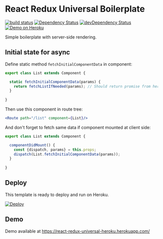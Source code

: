 # React Redux Universal Boilerplate

[![build status](https://img.shields.io/travis/astnt/react-redux-universal-heroku/master.svg?style=flat-square)](https://travis-ci.org/astnt/react-redux-universal-heroku)
[![Dependency Status](https://david-dm.org/astnt/react-redux-universal-heroku.svg?style=flat-square)](https://david-dm.org/astnt/react-redux-universal-heroku)
[![devDependency Status](https://david-dm.org/astnt/react-redux-universal-heroku/dev-status.svg?style=flat-square)](https://david-dm.org/astnt/react-redux-universal-heroku#info=devDependencies)
[![Demo on Heroku](https://img.shields.io/badge/demo-heroku-brightgreen.svg?style=flat-square)](https://react-redux-universal-heroku.herokuapp.com/)

Simple boilerplate with server-side rendering.

## Initial state for async

Define static method `fetchInitialComponentData` in component:

```js
export class List extends Component {

  static fetchInitialComponentData(params) {
    return fetchListIfNeeded(params); // Should return promise from here
  }
  
}
```

Then use this component in route tree:

```jsx
<Route path="/list" component={List}/>
```

And don't forget to fetch same data if component mounted at client side:

```js
export class List extends Component {

  componentDidMount() {
    const {dispatch, params} = this.props;
    dispatch(List.fetchInitialComponentData(params));
  }
  
}
```

## Deploy

This template is ready to deploy and run on Heroku.

[![Deploy](https://www.herokucdn.com/deploy/button.svg)](https://heroku.com/deploy?template=https://github.com/astnt/react-redux-universal-heroku)

## Demo

Demo available at https://react-redux-universal-heroku.herokuapp.com/